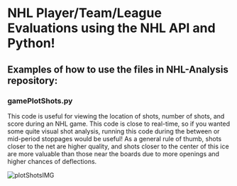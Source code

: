 # NHL Player/Team/League Evaluations using the NHL API and Python!

## Examples of how to use the files in NHL-Analysis repository: 

### gamePlotShots.py

This code is useful for viewing the location of shots, number of shots, and score during an NHL game. This code is close to real-time, so if you wanted some quite visual shot analysis, running this code during the between or mid-period stoppages would be useful! As a general rule of thumb, shots closer to the net are higher quality, and shots closer to the center of this ice are more valuable than those near the boards due to more openings and higher chances of deflections. 

![plotShotsIMG](https://github.com/skarafanda/NHL-Analysis/assets/78100308/d376902c-6055-45fb-8d89-7a34a004e68c)
